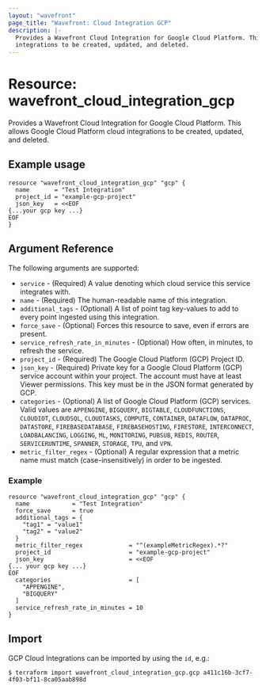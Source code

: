 ```yaml
---
layout: "wavefront"
page_title: "Wavefront: Cloud Integration GCP"
description: |-
  Provides a Wavefront Cloud Integration for Google Cloud Platform. This allows Google Cloud Platform cloud
  integrations to be created, updated, and deleted.
---
```


# Resource: wavefront_cloud_integration_gcp

Provides a Wavefront Cloud Integration for Google Cloud Platform. This allows Google Cloud Platform cloud
integrations to be created, updated, and deleted.

## Example usage

```hcl
resource "wavefront_cloud_integration_gcp" "gcp" {
  name       = "Test Integration"
  project_id = "example-gcp-project"
  json_key   = <<EOF
{...your gcp key ...}
EOF
}
```

## Argument Reference

The following arguments are supported:

* `service` - (Required) A value denoting which cloud service this service integrates with.
* `name` - (Required) The human-readable name of this integration.
* `additional_tags` - (Optional) A list of point tag key-values to add to every point ingested using this integration.
* `force_save` - (Optional) Forces this resource to save, even if errors are present.
* `service_refresh_rate_in_minutes` - (Optional) How often, in minutes, to refresh the service.
* `project_id` - (Required) The Google Cloud Platform (GCP) Project ID.
* `json_key` - (Required) Private key for a Google Cloud Platform (GCP) service account within your project.
  The account must have at least Viewer permissions. This key must be in the JSON format generated by GCP.
* `categories` - (Optional) A list of Google Cloud Platform (GCP) services. Valid values are `APPENGINE`,
  `BIGQUERY`, `BIGTABLE`, `CLOUDFUNCTIONS`, `CLOUDIOT`, `CLOUDSQL`, `CLOUDTASKS`, `COMPUTE`, `CONTAINER`,
  `DATAFLOW`, `DATAPROC`, `DATASTORE`, `FIREBASEDATABASE`, `FIREBASEHOSTING`, `FIRESTORE`, `INTERCONNECT`,
  `LOADBALANCING`, `LOGGING`, `ML`, `MONITORING`, `PUBSUB`, `REDIS`, `ROUTER`, `SERVICERUNTIME`, `SPANNER`, `STORAGE`,
  `TPU`, and `VPN`.
* `metric_filter_regex` - (Optional) A regular expression that a metric name must match (case-insensitively) in order to be ingested.

### Example

```hcl
resource "wavefront_cloud_integration_gcp" "gcp" {
  name            = "Test Integration"
  force_save      = true
  additional_tags = {
    "tag1" = "value1"
    "tag2" = "value2"
  }
  metric_filter_regex             = "^(exampleMetricRegex).*?"
  project_id                      = "example-gcp-project"
  json_key                        = <<EOF
{... your gcp key ...}
EOF
  categories                      = [
    "APPENGINE",
    "BIGQUERY"
  ]
  service_refresh_rate_in_minutes = 10
}
```

## Import

GCP Cloud Integrations can be imported by using the `id`, e.g.:

```
$ terraform import wavefront_cloud_integration_gcp.gcp a411c16b-3cf7-4f03-bf11-8ca05aab898d
```